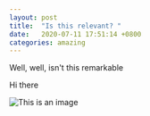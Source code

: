 ```yaml
---
layout: post
title:  "Is this relevant? "
date:   2020-07-11 17:51:14 +0800
categories: amazing
---
```


Well, well, isn't this remarkable

Hi there

![This is an image]({{site.baseurl}}/img/hand-profile.svg)